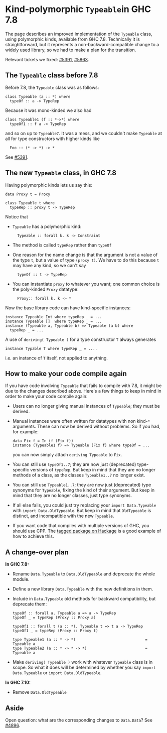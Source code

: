 # Kind-polymorphic `Typeable`in GHC 7.8



The page describes an improved implementation of the `Typeable` class, using polymorphic kinds, available from GHC 7.8.  Technically it is straightforward, but it represents a non-backward-compatible change to a widely used library, so we had to make a plan for the transition.



Relevant tickets we fixed: [\#5391](https://gitlab.staging.haskell.org/ghc/ghc/issues/5391), [\#5863](https://gitlab.staging.haskell.org/ghc/ghc/issues/5863).


## The `Typeable` class before 7.8



Before 7.8, the `Typeable` class was as follows:


```wiki
class Typeable (a :: *) where
  typeOf :: a -> TypeRep
```


Because it was mono-kinded we also had


```wiki
class Typeable1 (f :: *->*) where
  typeOf1 :: f a -> TypeRep
```


and so on up to `Typeable7`.  It was a mess, and we couldn't make `Typeable` at all for
type constructors with higher kinds like


```wiki
  Foo :: (* -> *) -> *
```


See [\#5391](https://gitlab.staging.haskell.org/ghc/ghc/issues/5391).


## The new `Typeable` class, in GHC 7.8



Having polymorphic kinds lets us say this:


```wiki
data Proxy t = Proxy

class Typeable t where
  typeRep :: proxy t -> TypeRep
```


Notice that


- `Typeable` has a polymorphic kind:

  ```wiki
    Typeable :: forall k. k -> Constraint
  ```

- The method is called `typeRep` rather than `typeOf`

- One reason for the name change is that the argument is not a value of the type `t`, but a value of type `(proxy t)`.  We have to do this because `t` may have any kind, so we can't say 

  ```wiki
    typeOf :: t -> TypeRep
  ```

- You can instantiate `proxy` to whatever you want; one common choice is the poly-kinded `Proxy` datatype:

  ```wiki
    Proxy:: forall k. k -> *
  ```


Now the base library code can have kind-specific instances:


```wiki
instance Typeable Int where typeRep _ = ...
instance Typeable []  where typeRep _ = ...
instance (Typeable a, Typeable b) => Typeable (a b) where
  typeRep _ = ...
```


A use of `deriving( Typeable )` for a type constructor `T` always generates


```wiki
instance Typable T where typeRep _ = ....
```


i.e. an instance of `T` itself, not applied to anything.


## How to make your code compile again



If you have code involving `Typeable` that fails to compile with 7.8, it might be due to the changes described above. Here's a few things to keep in mind in order to make your code compile again:
  


- Users can no longer giving manual instances of `Typeable`; they must be derived.

- Manual instances were often written for datatypes with non kind-`*` arguments. These can now be derived without problems. So if you had, for example:

  ```wiki
  data Fix f = In (f (Fix f))
  instance (Typeable1 f) => Typeable (Fix f) where typeOf = ...
  ```

  you can now simply attach `deriving Typeable` to `Fix`.

- You can still use `typeOf1..7`; they are now just (deprecated) type-specific versions of `typeRep`. But keep in mind that they are no longer methods of a class, as the classes `Typeable1..7` no longer exist.

- You can still use `Typeable1..7`; they are now just (deprecated) type synonyms for `Typeable`, fixing the kind of their argument. But keep in mind that they are no longer classes, just type synonyms.

- If all else fails, you could just try replacing your `import Data.Typeable` with `import Data.OldTypeable`. But keep in mind that `OldTypeable` is distinct, and incompatible with the new `Typeable`.

- If you want code that compiles with multiple versions of GHC, you should use CPP. The [
  tagged package on Hackage](http://hackage.haskell.org/package/tagged) is a good example of how to achieve this.

## A change-over plan



**In GHC 7.8:**


- Rename `Data.Typeable` to `Data.OldTypeable` and deprecate the whole module.

- Define a new library `Data.Typeable` with the new definitions in them.

- Include in `Data.Typeable` old methods for backward compatibility, but deprecate them:

  ```wiki
  typeOf :: forall a. Typeable a => a -> TypeRep
  typeOf _ = typeRep (Proxy :: Proxy a)

  typeOf1 :: forall t (a :: *). Typeable t => t a -> TypeRep
  typeOf1 _ = typeRep (Proxy :: Proxy t)

  type Typeable1 (a :: * -> *)                               = Typeable a
  type Typeable2 (a :: * -> * -> *)                          = Typeable a
  ```

- Make `deriving( Typeable )` work with whatever `Typeable` class is in scope.  So what it does will be determined by whether you say `import Data.Typeable` or `import Data.OldTypeable`.


**In GHC  7.10:**


- Remove `Data.OldTypeable`

## Aside



Open question: what are the corresponding changes to `Data.Data`?  See [\#4896](https://gitlab.staging.haskell.org/ghc/ghc/issues/4896).


